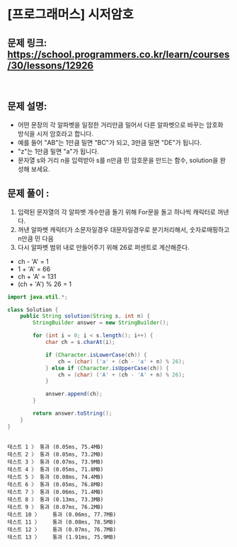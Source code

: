 # [프로그래머스] 시저암호

## 문제 링크: https://school.programmers.co.kr/learn/courses/30/lessons/12926
<br/>

## 문제 설명:

- 어떤 문장의 각 알파벳을 일정한 거리만큼 밀어서 다른 알파벳으로 바꾸는 암호화 방식을 시저 암호라고 합니다.
- 예를 들어 "AB"는 1만큼 밀면 "BC"가 되고, 3만큼 밀면 "DE"가 됩니다.
- "z"는 1만큼 밀면 "a"가 됩니다.
- 문자열 s와 거리 n을 입력받아 s를 n만큼 민 암호문을 만드는 함수, solution을 완성해 보세요.

## 문제 풀이 :

1. 입력된 문자열의 각 알파벳 개수만큼 돌기 위해 For문을 돌고 하나씩 캐릭터로 꺼낸다.
2. 꺼낸 알파벳 캐릭터가 소문자일경우 대문자일경우로 분기처리해서, 숫자로매핑하고 n만큼 민 다음
3. 다시 알파벳 범위 내로 만들어주기 위해 26로 퍼센트로 계산해준다.
- ch - 'A' = 1
- 1 + 'A' = 66
- ch + 'A' = 131
- (ch + 'A') % 26 = 1

```java
import java.util.*;

class Solution {
    public String solution(String s, int n) {
        StringBuilder answer = new StringBuilder();

        for (int i = 0; i < s.length(); i++) {
            char ch = s.charAt(i);

            if (Character.isLowerCase(ch)) {
                ch = (char) ('a' + (ch - 'a' + n) % 26);
            } else if (Character.isUpperCase(ch)) {
                ch = (char) ('A' + (ch - 'A' + n) % 26);
            }

            answer.append(ch);
        }

        return answer.toString();
    }
}
```

```text

테스트 1 〉	통과 (0.05ms, 75.4MB)
테스트 2 〉	통과 (0.05ms, 73.2MB)
테스트 3 〉	통과 (0.07ms, 73.9MB)
테스트 4 〉	통과 (0.05ms, 71.8MB)
테스트 5 〉	통과 (0.08ms, 74.4MB)
테스트 6 〉	통과 (0.05ms, 76.8MB)
테스트 7 〉	통과 (0.06ms, 71.4MB)
테스트 8 〉	통과 (0.13ms, 73.3MB)
테스트 9 〉	통과 (0.07ms, 76.2MB)
테스트 10 〉	통과 (0.06ms, 77.7MB)
테스트 11 〉	통과 (0.08ms, 78.5MB)
테스트 12 〉	통과 (0.07ms, 76.7MB)
테스트 13 〉	통과 (1.91ms, 75.9MB)
```